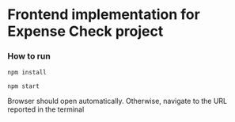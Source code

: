 Frontend implementation for Expense Check project
=====================


### How to run

`npm install`

`npm start`

Browser should open automatically. Otherwise, navigate to the URL reported in the terminal

